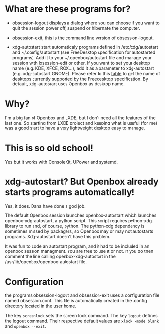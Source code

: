 # What are these programs for?

  * obsession-logout displays a dialog where you can choose if you want
    to quit the session power off, suspend or hibernate the computer.

  * obsession-exit, this is the command line version of obsession-logout.

  * xdg-autostart start automaticaly programs defined in /etc/xdg/autostart
    and ~/.config/autostart (see FreeDesktop specification for autostarted
    programs). Add it to your ~/.openbox/autostart file and manage your
    session with lxsession-edit or other. If you want to set your desktop
    name (e.g. KDE, XFCE, ROX...), add it as a parameter to xdg-autostart
    (e.g. xdg-autostart GNOME). Please refer to this [table](http://standards.freedesktop.org/menu-spec/latest/apb.html) to get
    the name of desktops currently supported by the Freedesktop specification.
    By default, xdg-autostart uses Openbox as desktop name.

# Why?

I'm a big fan of Openbox and LXDE, but I don't need all the features of the
last one. So starting from LXDE project and keeping what is useful (for me)
was a good start to have a very lightweight desktop easy to manage.

# This is so old school!

Yes but it works with ConsoleKit, UPower and systemd.

# xdg-autostart? But Openbox already starts programs automatically!

Yes, it does. Dana have done a god job.

The default Openbox session launches openbox-autostart which launches
openbox-xdg-autostart, a python script. This script requires python-xdg
library to run and, of course, python. The python-xdg dependency is
sometimes missed by packagers, so Openbox may or may not autostarts
programs. Xdg-autostart doesn't have this problem.

It was fun to code an autostart program, and it had to be included in
an openbox session managment. You are free to use it or not. If you do
then comment the line calling openbox-xdg-autostart in the
/usr/lib/openbox/openbox-autostart file.

# Configuration

the programs obsession-logout and obsession-exit uses a configuration file
named obsession.conf. This file is automatically created in the .config
directory located in the user home.

The key `screenlock` sets the screen lock command. The key `logout` defines
the logout command. Their respective default values are `xlock -mode blank`
and `openbox --exit`.

